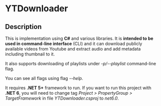 # YTDownloader

## Description

This is implementation using **C#** and various libraries. It is **intended to be used in command-line interface** (CLI) and it can download publicly available videos from Youtube and extract audio and add metadata including thumbnail to it.

It also supports downloading of playlists under *-p/--playlist* command-line flag.

You can see all flags using flag *--help*.

It requires **.NET 5+** framework to run.
If you want to run this project with **.NET 6**, you will need to change tag *Project > PropertyGroup > TargetFramework* in file *YTDownloader.csproj* to *net6.0*.